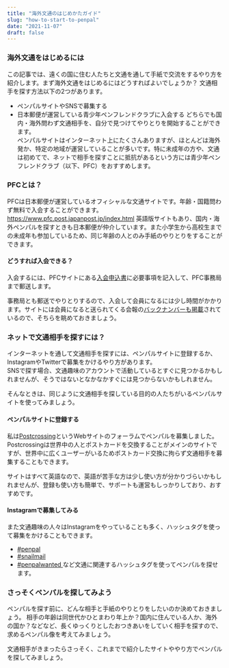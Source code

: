 ```yaml
---
title: "海外文通のはじめかたガイド"
slug: "how-to-start-to-penpal"
date: "2021-11-07"
draft: false
---
```


### 海外文通をはじめるには

この記事では、遠くの国に住む人たちと文通を通して手紙で交流をするやり方を紹介します。まず海外文通をはじめるにはどうすればよいでしょうか？  文通相手を探す方法以下の2つがあります。
- ペンパルサイトやSNSで募集する
- 日本郵便が運営している青少年ペンフレンドクラブに入会する
どちらでも国内・海外問わず文通相手を、自分で見つけてやりとりを開始することができます。  
ペンパルサイトはインターネット上にたくさんありますが、ほとんどは海外発か、特定の地域が運営していることが多いです。特に未成年の方や、文通は初めてで、ネットで相手を探すことに抵抗があるという方には青少年ペンフレンドクラブ（以下、PFC）をおすすめします。

### PFCとは？
PFCは日本郵便が運営しているオフィシャルな文通サイトです。年齢・国籍問わず無料で入会することができます。https://www.pfc.post.japanpost.jp/index.html
英語版サイトもあり、国内・海外ペンパルを探すときも日本郵便が仲介しています。また小学生から高校生までの未成年も参加しているため、同じ年齢の人とのみ手紙のやりとりをすることができます。

#### どうすれば入会できる？
入会するには、PFCサイトにある[入会申込書](https://www.pfc.post.japanpost.jp/nyuukai/index.html)に必要事項を記入して、PFC事務局まで郵送します。

事務局とも郵送でやりとりするので、入会して会員になるには少し時間がかかります。サイトには会員になると送られてくる会報の[バックナンバーも掲載](https://www.pfc.post.japanpost.jp/letter/index.html)されているので、そちらを眺めておきましょう。

### ネットで文通相手を探すには？
インターネットを通して文通相手を探すには、ペンパルサイトに登録するか、InstagramやTwitterで募集をかけるやり方があります。  
SNSで探す場合、文通趣味のアカウントで活動しているとすぐに見つかるかもしれませんが、そうではないとなかなかすぐには見つからないかもしれません。  

そんなときは、同じように文通相手を探している目的の人たちがいるペンパルサイトを使ってみましょう。

#### ペンパルサイトに登録する

私は[Postcrossing](https://www.postcrossing.com/)というWebサイトのフォーラムでペンパルを募集しました。Postcrossingは世界中の人とポストカードを交換することがメインのサイトですが、世界中に広くユーザーがいるためポストカード交換に拘らず文通相手を募集することもできます。

サイトはすべて英語なので、英語が苦手な方は少し使い方が分かりづらいかもしれませんが、登録も使い方も簡単で、サポートも運営もしっかりしており、おすすめです。

#### Instagramで募集してみる

また文通趣味の人々はInstagramをやっていることも多く、ハッシュタグを使って募集をかけることもできます。
- [#penpal](https://www.instagram.com/explore/tags/penpal/)
- [#snailmail](https://www.instagram.com/explore/tags/snailmail/)
- [#penpalwanted ](https://www.instagram.com/explore/tags/penpalwanted/)
など文通に関連するハッシュタグを使ってペンパルを探せます。

### さっそくペンパルを探してみよう

ペンパルを探す前に、どんな相手と手紙のやりとりをしたいのか決めておきましょう。
相手の年齢は同世代かひとまわり年上か？国内に住んでいる人か、海外の国か？などなど、長くゆっくりとしたおつきあいをしていく相手を探すので、求めるペンパル像を考えてみましょう。

文通相手がきまったらさっそく、これまでで紹介したサイトややり方でペンパルを探してみましょう。